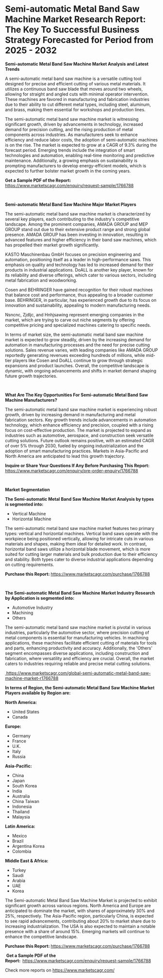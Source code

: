 <p><h1>Semi-automatic Metal Band Saw Machine Market Research Report: The Key To Successful Business Strategy Forecasted for Period from 2025 - 2032</h1></p><p><strong>Semi-automatic Metal Band Saw Machine Market Analysis and Latest Trends</strong></p>
<p><p>A semi-automatic metal band saw machine is a versatile cutting tool designed for precise and efficient cutting of various metal materials. It utilizes a continuous band saw blade that moves around two wheels, allowing for straight and angled cuts with minimal operator intervention. These machines are favored in manufacturing and fabrication industries due to their ability to cut different metal types, including steel, aluminum, and brass, making them essential for workshops and production lines.</p><p>The semi-automatic metal band saw machine market is witnessing significant growth, driven by advancements in technology, increased demand for precision cutting, and the rising production of metal components across industries. As manufacturers seek to enhance efficiency and reduce labor costs, the adoption of semi-automatic machines is on the rise. The market is expected to grow at a CAGR of 9.3% during the forecast period. Emerging trends include the integration of smart technologies and automation, enabling real-time monitoring and predictive maintenance. Additionally, a growing emphasis on sustainability is prompting manufacturers to develop energy-efficient models, which is expected to further bolster market growth in the coming years.</p></p>
<p><strong>Get a Sample PDF of the Report:&nbsp;</strong> <a href="https://www.marketscagr.com/enquiry/request-sample/1766788?utm_campaign=2299&utm_medium=2&utm_source=Github&utm_content=ia&utm_term=27022025&utm_id=semi-automatic-metal-band-saw-machine">https://www.marketscagr.com/enquiry/request-sample/1766788</a></p>
<p>&nbsp;</p>
<p><strong>Semi-automatic Metal Band Saw Machine Major Market Players</strong></p>
<p><p>The semi-automatic metal band saw machine market is characterized by several key players, each contributing to the industry's competitive landscape. Among the prominent companies, AMADA GROUP and MEP GROUP stand out due to their extensive product range and strong global presence. AMADA GROUP has been investing in innovation, resulting in advanced features and higher efficiency in their band saw machines, which has propelled their market growth significantly.</p><p>KASTO Maschinenbau GmbH focuses on precision engineering and automation, positioning itself as a leader in high-performance saws. This emphasis on quality and technology has led to increased demand for their products in industrial applications. DoALL is another key player, known for its reliability and diverse offerings, which cater to various sectors, including metal fabrication and woodworking.</p><p>Cosen and BEHRINGER have gained recognition for their robust machines that balance cost and performance, thus appealing to a broader customer base. BEHRINGER, in particular, has experienced growth due to its focus on innovation and sustainability, appealing to modern manufacturing needs.</p><p>Nsncnc, Zjdljc, and Hnhjsawing represent emerging companies in the market, which are trying to carve out niche segments by offering competitive pricing and specialized machines catering to specific needs. </p><p>In terms of market size, the semi-automatic metal band saw machine market is expected to grow steadily, driven by the increasing demand for automation in manufacturing processes and the need for precise cutting solutions. Sales revenue varies, with leading companies like AMADA GROUP reportedly generating revenues exceeding hundreds of millions, while mid-tier players like Cosen and DoALL continue to grow through strategic expansions and product launches. Overall, the competitive landscape is dynamic, with ongoing advancements and shifts in market demand shaping future growth trajectories.</p></p>
<p>&nbsp;</p>
<p><strong>What Are The Key Opportunities For Semi-automatic Metal Band Saw Machine Manufacturers?</strong></p>
<p><p>The semi-automatic metal band saw machine market is experiencing robust growth, driven by increasing demand in manufacturing and metal fabrication sectors. Key growth trends include advancements in automation technology, which enhance efficiency and precision, coupled with a rising focus on cost-effective production. The market is projected to expand as industries such as automotive, aerospace, and construction seek versatile cutting solutions. Future outlook remains positive, with an estimated CAGR of over 5% through 2030, fueled by ongoing industrialization and the adoption of smart manufacturing practices. Markets in Asia-Pacific and North America are anticipated to lead this growth trajectory.</p></p>
<p><strong>Inquire or Share Your Questions If Any Before Purchasing This Report:</strong> <a href="https://www.marketscagr.com/enquiry/pre-order-enquiry/1766788?utm_campaign=2299&utm_medium=2&utm_source=Github&utm_content=ia&utm_term=27022025&utm_id=semi-automatic-metal-band-saw-machine">https://www.marketscagr.com/enquiry/pre-order-enquiry/1766788</a></p>
<p>&nbsp;</p>
<p><strong>Market Segmentation</strong></p>
<p><strong>The Semi-automatic Metal Band Saw Machine Market Analysis by types is segmented into:</strong></p>
<p><ul><li>Vertical Machine</li><li>Horizontal Machine</li></ul></p>
<p><p>The semi-automatic metal band saw machine market features two primary types: vertical and horizontal machines. Vertical band saws operate with the workpiece being positioned vertically, allowing for intricate cuts in various materials and shapes, making them ideal for detailed work. In contrast, horizontal band saws utilize a horizontal blade movement, which is more suited for cutting larger materials and bulk production due to their efficiency and stability. Both types cater to diverse industrial applications depending on cutting requirements.</p></p>
<p><strong>Purchase this Report:&nbsp;</strong><a href="https://www.marketscagr.com/purchase/1766788?utm_campaign=2299&utm_medium=2&utm_source=Github&utm_content=ia&utm_term=27022025&utm_id=semi-automatic-metal-band-saw-machine">https://www.marketscagr.com/purchase/1766788</a></p>
<p>&nbsp;</p>
<p><strong>The Semi-automatic Metal Band Saw Machine Market Industry Research by Application is segmented into:</strong></p>
<p><ul><li>Automotive Industry</li><li>Machining</li><li>Others</li></ul></p>
<p><p>The semi-automatic metal band saw machine market is pivotal in various industries, particularly the automotive sector, where precision cutting of metal components is essential for manufacturing vehicles. In machining applications, these machines facilitate efficient cutting of materials for tools and parts, enhancing productivity and accuracy. Additionally, the 'Others' segment encompasses diverse applications, including construction and fabrication, where versatility and efficiency are crucial. Overall, the market caters to industries requiring reliable and precise metal cutting solutions.</p></p>
<p><a href="https://www.marketscagr.com/global-semi-automatic-metal-band-saw-machine-market-r1766788?utm_campaign=2299&utm_medium=2&utm_source=Github&utm_content=ia&utm_term=27022025&utm_id=semi-automatic-metal-band-saw-machine">&nbsp;https://www.marketscagr.com/global-semi-automatic-metal-band-saw-machine-market-r1766788</a></p>
<p><strong>In terms of Region, the Semi-automatic Metal Band Saw Machine Market Players available by Region are:</strong></p>
<p>
    <p> <strong> North America: </strong>
        <ul>
            <li>United States</li>
            <li>Canada</li>
        </ul>
        </p> 
    <p> <strong> Europe: </strong>
        <ul>
            <li>Germany</li>
            <li>France</li>
            <li>U.K.</li>
            <li>Italy</li>
            <li>Russia</li>
        </ul>
        </p> 
    <p> <strong> Asia-Pacific: </strong>
        <ul>
            <li>China</li>
            <li>Japan</li>
            <li>South Korea</li>
            <li>India</li>
            <li>Australia</li>
            <li>China Taiwan</li>
            <li>Indonesia</li>
            <li>Thailand</li>
            <li>Malaysia</li>
        </ul>
        </p> 
    <p> <strong> Latin America: </strong>
        <ul>
            <li>Mexico</li>
            <li>Brazil</li>
            <li>Argentina Korea</li>
            <li>Colombia</li>
        </ul>
        </p> 
    <p> <strong> Middle East & Africa: </strong>
        <ul>
            <li>Turkey</li>
            <li>Saudi</li>
            <li>Arabia</li>
            <li>UAE</li>
            <li>Korea</li>
        </ul>
    </p>
    </p>
<p><p>The Semi-automatic Metal Band Saw Machine Market is projected to exhibit significant growth across various regions. North America and Europe are anticipated to dominate the market, with shares of approximately 30% and 25%, respectively. The Asia-Pacific region, particularly China, is expected to see rapid advancements, contributing about 20% to market share due to increasing industrialization. The USA is also expected to maintain a notable presence with a share of around 15%. Emerging markets will continue to enhance the competitive landscape.</p></p>
<p><strong>Purchase this Report: </strong><a href="https://www.marketscagr.com/purchase/1766788?utm_campaign=2299&utm_medium=2&utm_source=Github&utm_content=ia&utm_term=27022025&utm_id=semi-automatic-metal-band-saw-machine">https://www.marketscagr.com/purchase/1766788</a></p>
<p>&nbsp;<strong>Get a Sample PDF of the Report:&nbsp;&nbsp;</strong><a href="https://www.marketscagr.com/enquiry/request-sample/1766788?utm_campaign=2299&utm_medium=2&utm_source=Github&utm_content=ia&utm_term=27022025&utm_id=semi-automatic-metal-band-saw-machine">https://www.marketscagr.com/enquiry/request-sample/1766788</a></p>
<p><strong></strong></p>
<p>Check more reports on <a href="https://www.marketscagr.com/?utm_campaign=2299&utm_medium=2&utm_source=Github&utm_content=ia&utm_term=27022025&utm_id=semi-automatic-metal-band-saw-machine">https://www.marketscagr.com/</a></p>